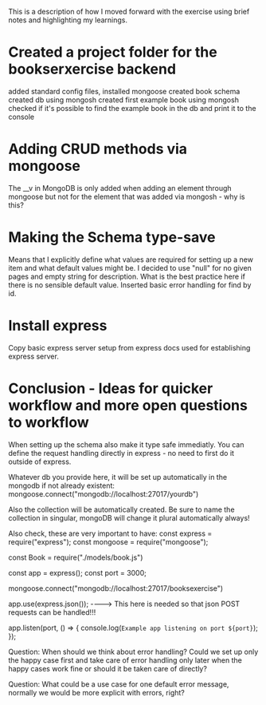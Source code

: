 This is a description of how I moved forward with the exercise using brief notes and highlighting my learnings.

# Created a project folder for the bookserxercise backend

added standard config files,
installed mongoose
created book schema
created db using mongosh
created first example book using mongosh
checked if it's possible to find the example book in the db and print it to the console

# Adding CRUD methods via mongoose
The __v in MongoDB is only added when adding an element through mongoose but not for the element that was added via mongosh - why is this?

# Making the Schema type-save
Means that I explicitly define what values are required for setting up a new item and what default values might be.
I decided to use "null" for no given pages and empty string for description. What is the best practice here if there is no sensible default value.
Inserted basic error handling for find by id.

# Install express
Copy basic express server setup from express docs used for establishing express server.




# Conclusion - Ideas for quicker workflow and more open questions to workflow
When setting up the schema also make it type safe immediatly.
You can define the request handling directly in express - no need to first do it outside of express.

Whatever db you provide here, it will be set up automatically in the mongodb if not already existent: mongoose.connect("mongodb://localhost:27017/yourdb")

Also the collection will be automatically created. Be sure to name the collection in singular, mongoDB will change it plural automatically always!

Also check, these are very important to have:
const express = require("express");
const mongoose = require("mongoose");

const Book = require("./models/book.js")

const app = express();
const port = 3000;

mongoose.connect("mongodb://localhost:27017/booksexercise")

app.use(express.json()); ----> This here is needed so that json POST requests can be handled!!!

app.listen(port, () => {
  console.log(`Example app listening on port ${port}`);
});

Question: When should we think about error handling? Could we set up only the happy case first and take care of error handling only later when the happy cases work fine or should it be taken care of directly?

Question: What could be a use case for one default error message, normally we would be more explicit with errors, right?

